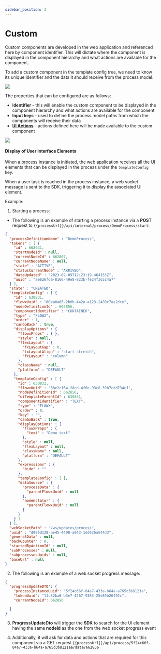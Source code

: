 ```yaml
---
sidebar_position: 3
---
```


# Custom

Custom components are developed in the web application and referenced here by component identifier. This will dictate where the component is displayed in the component hierarchy and what actions are available for the component.

To add a custom component in the template config tree, we need to know its unique identifier and the data it should receive from the process model.

![](https://s3.eu-west-1.amazonaws.com/docx.flowx.ai/3.1/ui_designer_custom.png)

The properties that can be configured are as follows:

* **Identifier** - this will enable the custom component to be displayed in the component hierarchy and what actions are available for the component
* **Input keys** - used to define the process model paths from which the components will receive their data
* [**UI Actions**](../../ui-actions.md) - actions defined here will be made available to the custom component


<div className= "image-scaled">

![](https://s3.eu-west-1.amazonaws.com/docx.flowx.ai/3.1/ui_designer_custom_settings.png#center)

</div>


#### Display of User Interface Elements

When a process instance is initiated, the web application receives all the UI elements that can be displayed in the process under the `templateConfig` key.

When a user task is reached in the process instance, a web socket message is sent to the SDK, triggering it to display the associated UI element.

Example:

1. Starting a process:

* The following is an example of starting a process instance via a **POST** request to `{{processUrl}}/api/internal/process/DemoProcess/start`:

```json
{
  "processDefinitionName" : "DemoProcess",
  "tokens" : [ {
    "id" : 662631,
    "startNodeId" : null,
    "currentNodeId" : 662807,
    "currentNodeName" : null,
    "state" : "ACTIVE",
    "statusCurrentNode" : "ARRIVED",
    "dateUpdated" : "2023-02-09T12:23:19.464155Z",
    "uuid" : "ae626fda-8166-49e8-823b-fe24f36524a7"
  } ],
  "state" : "CREATED",
  "templateConfig" : [ {
    "id" : 630831,
    "flowxUuid" : "80ea0a85-2b0b-442a-a123-2480c7aa2dce",
    "nodeDefinitionId" : 662856,
    "componentIdentifier" : "CONTAINER",
    "type" : "FLOWX",
    "order" : 1,
    "canGoBack" : true,
    "displayOptions" : {
      "flowxProps" : { },
      "style" : null,
      "flexLayout" : {
        "fxLayoutGap" : 0,
        "fxLayoutAlign" : "start stretch",
        "fxLayout" : "column"
      },
      "className" : null,
      "platform" : "DEFAULT"
    },
    "templateConfig" : [ {
      "id" : 630832,
      "flowxUuid" : "38e2c164-f8cd-4f6e-93c8-39b7cdd734cf",
      "nodeDefinitionId" : 662856,
      "uiTemplateParentId" : 630831,
      "componentIdentifier" : "TEXT",
      "type" : "FLOWX",
      "order" : 0,
      "key" : "",
      "canGoBack" : true,
      "displayOptions" : {
        "flowxProps" : {
          "text" : "Demo text"
        },
        "style" : null,
        "flexLayout" : null,
        "className" : null,
        "platform" : "DEFAULT"
      },
      "expressions" : {
        "hide" : ""
      },
      "templateConfig" : [ ],
      "dataSource" : {
        "processData" : {
          "parentFlowxUuid" : null
        },
        "nomenclator" : {
          "parentFlowxUuid" : null
        }
      }
    } ]
  } ],
  "webSocketPath" : "/ws/updates/process",
  "uuid" : "d985d128-ae45-4408-a643-1dd026a644d3",
  "generalData" : null,
  "backCounter" : 0,
  "startedByActionId" : null,
  "subProcesses" : null,
  "subprocessesUuids" : null,
  "baseUrl" : null
}
```
2. The following is an example of a web socket progress message:

```json
{
  "progressUpdateDTO": {
    "processInstanceUuid": "5f24c66f-04a7-433a-b64a-a765d3b8121a",
    "tokenUuid": "11c32ba6-b3e7-4267-9383-25d69b26492c",
    "currentNodeId": 662856

  }
}
```

3. **ProgressUpdateDto** will trigger the **SDK** to search for the UI element having the same **nodeId** as the one from the web socket progress event

4. Additionally, it will ask for data and actions that are required for this component via a GET request `{{processUrl}}/api/process/5f24c66f-04a7-433a-b64a-a765d3b8121aa/data/662856`
